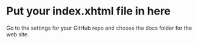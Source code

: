 # Put your index.xhtml file in here

Go to the settings for your GitHub repo and choose the docs folder for the web site.
